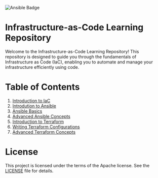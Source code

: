 ![Ansible Badge](https://img.shields.io/badge/Ansible-E00?logo=ansible&logoColor=fff&style=flat-square)
# Infrastructure-as-Code Learning Repository
Welcome to the Infrastructure-as-Code Learning Repository! This repository is designed to guide you through the fundamentals of Infrastructure as Code (IaC), enabling you to automate and manage your infrastructure efficiently using code.

# Table of Contents
1. [Introduction to IaC](./intro-IaC.md)
2. [Introdution to Ansible](./intro-Ansible.md)
3. [Ansible Basics](./Basics-Ansible.md)
4. [Advanced Ansible Concepts](./Ansible-Concepts.md)
5. [Introduction to Terraform](./intro-Terraform.md)
6. [Writing Terraform Configurations](./Basics-Terraform.md)
7. [Advanced Terraform Concepts](./Advanced-Terraform.md)

# License
This project is licensed under the terms of the Apache license. See the [LICENSE](./LICENSE) file for details.
